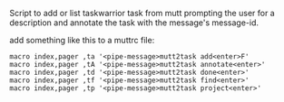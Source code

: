 Script to add or list taskwarrior task from mutt prompting the user for a description and annotate the task with the message's message-id.

add something like this to a muttrc file:

```muttrc
macro index,pager ,ta '<pipe-message>mutt2task add<enter>F'
macro index,pager ,tA '<pipe-message>mutt2task annotate<enter>'
macro index,pager ,td '<pipe-message>mutt2task done<enter>'
macro index,pager ,tf '<pipe-message>mutt2task find<enter>'
macro index,pager ,tp '<pipe-message>mutt2task project<enter>'
```
